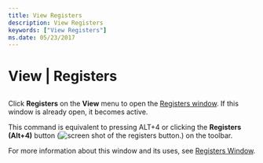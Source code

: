```yaml
---
title: View Registers
description: View Registers
keywords: ["View Registers"]
ms.date: 05/23/2017
---
```


# View | Registers


## <span id="ddk_view_registers_dbg"></span><span id="DDK_VIEW_REGISTERS_DBG"></span>


Click **Registers** on the **View** menu to open the [Registers window](registers-window.md). If this window is already open, it becomes active.

This command is equivalent to pressing ALT+4 or clicking the **Registers (Alt+4)** button (![screen shot of the registers button.](images/tbreg.png)) on the toolbar.

For more information about this window and its uses, see [Registers Window](registers-window.md).

 

 





